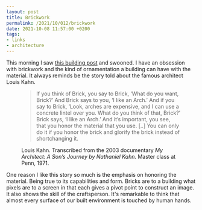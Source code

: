 ```yaml
---
layout: post
title: Brickwork
permalink: /2021/10/012/brickwork
date: 2021-10-08 11:57:00 +0200
tags:
- links
- architecture
---
```


This morning I saw [this building post](https://www.designboom.com/architecture/sameep-padora-associates-spa-sienna-apartments-facade-rippling-brickwork-india-10-11-2021/) and swooned. I have an obsession with brickwork and the kind of ornamentation a building can have with the material. It always reminds be the story told about the famous architect Louis Kahn.

<figure>
  <blockquote class="blockquote ">
    <p>If you think of Brick, you say to Brick, ‘What do you want, Brick?’ And Brick says to you, ‘I like an Arch.’ And if you say to Brick, ‘Look, arches are expensive, and I can use a concrete lintel over you. What do you think of that, Brick?’ Brick says, ‘I like an Arch.’ And it’s important, you see, that you honor the material that you use. [..] You can only do it if you honor the brick and glorify the brick instead of shortchanging it.</p>
  </blockquote>
  <figcaption class="blockquote-footer">
    Louis Kahn. Transcribed from the 2003 documentary <cite title="My Architect: A Son’s Journey by Nathaniel Kahn">My Architect: A Son’s Journey by Nathaniel Kahn</cite>. Master class at Penn, 1971. 
  </figcaption>
</figure>

One reason I like this story so much is the emphasis on honoring the material. Being true to its capabilities and form. Bricks are to a building what pixels are to a screen in that each gives a pivot point to construct an image. It also shows the skill of the craftsperson. It's remarkable to think that almost every surface of our built environment is touched by human hands. 
